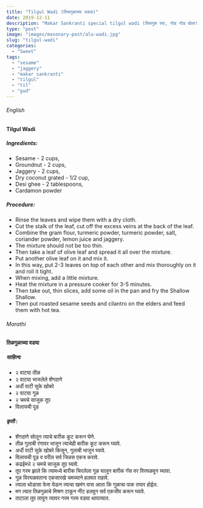 ```yaml
---
title: "Tilgul Wadi (तिळगुळाच्या वड्या)"
date: 2019-12-11
description: "Makar Sankranti special tilgul wadi (तिळगुळ घ्या, गोड गोड बोला!)"
type: "post"
image: "images/masonary-post/alu-wadi.jpg"
slug: "tilgul-wadi"
categories: 
  - "Sweet"
tags:
  - "sesame"
  - "jaggery"
  - "makar sankranti"
  - "tilgul"
  - "til"
  - "gud"
---
```


###### English



#### Tilgul Wadi


##### Ingredients: 


- Sesame - 2 cups,
- Groundnut - 2 cups,
- Jaggery - 2 cups,
- Dry coconut grated - 1/2 cup,
- Desi ghee - 2 tablespoons,
- Cardamon powder


##### Procedure:



- Rinse the leaves and wipe them with a dry cloth.
- Cut the stalk of the leaf, cut off the excess veins at the back of the leaf. 
- Combine the gram flour, turmeric powder, turmeric powder, salt, coriander powder, lemon juice and jaggery.
- The mixture should not be too thin.
- Then take a leaf of olive leaf and spread it all over the mixture.
- Put another olive leaf on it and mix it.
- In this way, put 2-3 leaves on top of each other and mix thoroughly on it and roll it tight.
- When mixing, add a little mixture.
- Heat the mixture in a pressure cooker for 3-5 minutes.
- Then take out, thin slices, add some oil in the pan and fry the Shallow Shallow.
- Then put roasted sesame seeds and cilantro on the elders and feed them with hot tea.



###### Marathi




#### तिळगुळाच्या वड्या 



##### साहित्य: 


- २ वाट्या तीळ
- २ वाट्या भाजलेले शेंगदाणे
- अर्धी वाटी सुके खोबरे
- २ वाट्या गूळ
- २ चमचे साजूक तूप
- विलायची पूड



##### कृती :



- शेंगदाणे सोलून त्याचे बारीक कूट करून घेणे. 
- तीळ गुलाबी रंगावर भाजून त्याचेही बारीक कूट करून घ्यावे. 
- अर्धी वाटी सुके खोबरे किसून, गुलाबी भाजून घ्यावे. 
- विलायची पूड व वरील सर्व जिन्नस एकत्र करावे. 
- कढईमधे २ चमचे साजूक तूप घ्यावे. 
- तूप गरम झाले कि त्यामध्ये बारीक चिरलेला गूळ घालून बारीक गॅस वर विरघळवून घ्यावा. 
- गूळ विरघळवताना एकसारखे चमच्याने हलवत राहावे. 
- त्याला थोडासा फेस येऊन त्याचा खमंग वास आला कि गुळाचा पाक तयार होईल. 
- मग त्यात तिळगुळाचे मिश्रण टाकून नीट हलवून सर्व एकजीव करून घ्यावे. 
- ताटाला तूप लावून त्यावर गरम गरम वड्या थापाव्यात.
